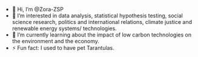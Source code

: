 - 👋 Hi, I’m @Zora-ZSP
- 👀 I’m interested in data analysis, statistical hypothesis testing, social science research,
      politics and international relations, climate justice and renewable energy systems/ technologies.
- 🌱 I’m currently learning about the impact of low carbon technologies on the environment and the economy.
- ⚡ Fun fact: I used to have pet Tarantulas.

<!---
Zora-ZSP/Zora-ZSP is a ✨ special ✨ repository because its `README.md` (this file) appears on your GitHub profile.
You can click the Preview link to take a look at your changes.
--->
